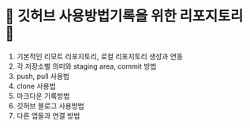 🥰 깃허브 사용방법기록을 위한 리포지토리 🥰
===========


1. 기본적인 리모트 리포지토리, 로컬 리포지토리 생성과 연동
2. 각 저장소별 의미와 staging area, commit 방법
3. push, pull 사용법
4. clone 사용법
6. 마크다운 기록방법
7. 깃허브 블로그 사용방법
8. 다른 앱들과 연결 방법
